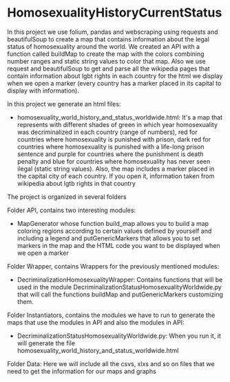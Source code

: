 # HomosexualityHistoryCurrentStatus
 In this project we use folium, pandas and webscraping using requests and beautifulSoup to create a map that contains information about the legal status of homosexuality around the world. We created an API with a function called buildMap to create the map with the colors combining number ranges and static string values to color that map. Also we use request and beautifulSoup to get and parse all the wikipedia pages that contain information about lgbt rights in each country for the html we display when we open a marker (every country has a marker placed in its capital to display with information).

In this project we generate an html files:
- homosexuality_world_history_and_status_worldwide.html: It's a map that represents with different shades of green in which year homosexuality was decriminalized in each country (range of numbers), red for countries where homosexuality is punished with prison, dark red for countries where homosexuality is punished with a life-long prison sentence and purple for countries where the punishment is death penalty and blue for countries where homosexuality has never seen ilegal (static string values). Also, the map includes a marker placed in the capital city of each country. If you open it, information taken from wikipedia about lgtb rights in that country

The project is organized in several folders
 
Folder API, contains two interesting modules:
- MapGenerator whose function build_map allows you to build a map coloring regions according to certain values defined by yourself and including a legend and putGenericMarkers that allows you to set markers in the map and the HTML code you want to be displayed when we open a marker

Folder Wrapper, contains Wrappers for the previously mentioned modules:
- DecriminalizationHomosexualityWrapper: Contains functions that will be used in the module DecriminalizationStatusHomosexualityWorldwide.py that will call the functions buildMap and putGenericMarkers customizing them.

Folder Instantiators, contains the modules we have to run to generate the maps that use the modules in API and also the modules in API:
- DecriminalizationStatusHomosexualityWorldwide.py: When you run it, it will generate the file homosexuality_world_history_and_status_worldwide.html

Folder Data:
Here we will include all the csvs, xlxs and so on files that we need to get the information for our maps and graphs
